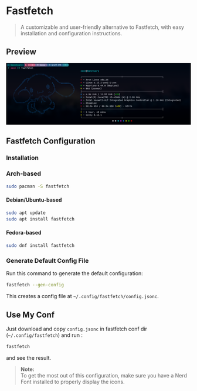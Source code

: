 # Fastfetch

> A customizable and user-friendly alternative to Fastfetch, with easy installation and configuration instructions.

## Preview

![alt text](./preview-fastfetch.png)

## Fastfetch Configuration

### Installation

### Arch-based

```sh
sudo pacman -S fastfetch
```

#### Debian/Ubuntu-based

```sh
sudo apt update
sudo apt install fastfetch
```

#### Fedora-based

```sh
sudo dnf install fastfetch
```

### Generate Default Config File

Run this command to generate the default configuration:

```sh
fastfetch --gen-config
```

This creates a config file at `~/.config/fastfetch/config.jsonc`.

## Use My Conf

Just download and copy `config.jsonc` in fastfetch conf dir (`~/.config/fastfetch`) and run :

```sh
fastfetch
```

and see the result.

> **Note:**  
> To get the most out of this configuration, make sure you have a Nerd Font installed to properly display the icons.


